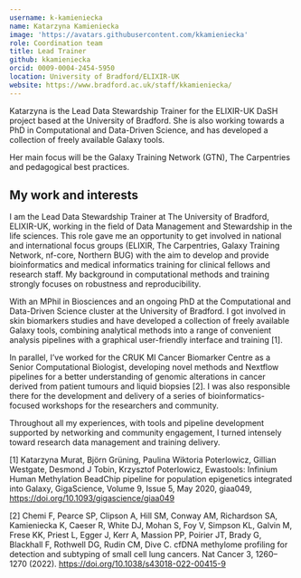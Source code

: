 ```yaml
---
username: k-kamieniecka
name: Katarzyna Kamieniecka
image: 'https://avatars.githubusercontent.com/kkamieniecka'
role: Coordination team
title: Lead Trainer
github: kkamieniecka
orcid: 0009-0004-2454-5950
location: University of Bradford/ELIXIR-UK
website: https://www.bradford.ac.uk/staff/kkamieniecka/
---
```



Katarzyna is the Lead Data Stewardship Trainer for the ELIXIR-UK DaSH project based at the University of Bradford. She is also working towards a PhD in Computational and Data-Driven Science, and has developed a collection of freely available Galaxy tools.

Her main focus will be the Galaxy Training Network (GTN), The Carpentries and pedagogical best practices.

## My work and interests

I am the Lead Data Stewardship Trainer at The University of Bradford, ELIXIR-UK, working in the field of Data Management and Stewardship in the life sciences. This role gave me an opportunity to get involved in national and international focus groups (ELIXIR, The Carpentries, Galaxy Training Network, nf-core, Northern BUG) with the aim to develop and provide bioinformatics and medical informatics training for clinical fellows and research staff. My background in computational methods and training strongly focuses on robustness and reproducibility.

With an MPhil in Biosciences and an ongoing PhD at the Computational and Data-Driven Science cluster at the University of Bradford. I got involved in skin biomarkers studies and have developed a collection of freely available Galaxy tools, combining analytical methods into a range of convenient analysis pipelines with a graphical user-friendly interface and training [1].

In parallel, I’ve worked for the CRUK MI Cancer Biomarker Centre as a Senior Computational Biologist, developing novel methods and Nextflow pipelines for a better understanding of genomic alterations in cancer derived from patient tumours and liquid biopsies [2]. I was also responsible there for the development and delivery of a series of bioinformatics-focused workshops for the researchers and community.

Throughout all my experiences, with tools and pipeline development supported by networking and community engagement, I turned intensely toward research data management and training delivery.

[1] Katarzyna Murat, Björn Grüning, Paulina Wiktoria Poterlowicz, Gillian Westgate, Desmond J Tobin, Krzysztof Poterlowicz, Ewastools: Infinium Human Methylation BeadChip pipeline for population epigenetics integrated into Galaxy, GigaScience, Volume 9, Issue 5, May 2020, giaa049, https://doi.org/10.1093/gigascience/giaa049

[2] Chemi F, Pearce SP, Clipson A, Hill SM, Conway AM, Richardson SA, Kamieniecka K, Caeser R, White DJ, Mohan S, Foy V, Simpson KL, Galvin M, Frese KK, Priest L, Egger J, Kerr A, Massion PP, Poirier JT, Brady G, Blackhall F, Rothwell DG, Rudin CM, Dive C. cfDNA methylome profiling for detection and subtyping of small cell lung cancers. Nat Cancer 3, 1260–1270 (2022). https://doi.org/10.1038/s43018-022-00415-9